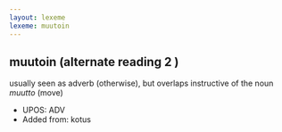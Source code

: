 ```yaml
---
layout: lexeme
lexeme: muutoin
---
```


## muutoin (alternate reading 2 )

usually seen as adverb (otherwise), but overlaps instructive of the noun *muutto* (move)
* UPOS:  ADV
* Added from:  kotus


